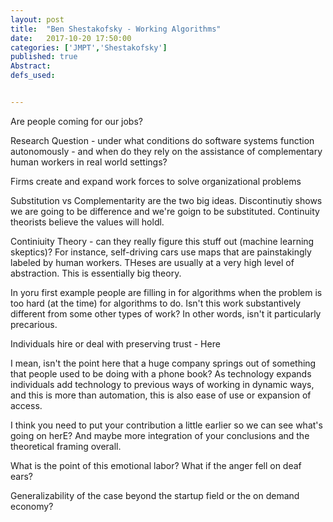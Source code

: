 ```yaml
---
layout: post
title:  "Ben Shestakofsky - Working Algorithms"
date:   2017-10-20 17:50:00
categories: ['JMPT','Shestakofsky']
published: true
Abstract:
defs_used:


---
```

Are people coming for our jobs?

Research Question - under what conditions do software systems function autonomously - and when do they rely on the assistance of complementary human workers in real world settings?

Firms create and expand work forces to solve organizational problems

Substitution vs Complementarity are the two big ideas. Discontinutiy shows we are going to be difference and we're goign to be substituted. Continuity theorists believe the values will holdl.

Continiuity Theory - can they really figure this stuff out (machine learning skeptics)? For instance, self-driving cars use maps that are painstakingly labeled by human workers. THeses are usually at a very high level of abstraction. This is essentially big theory.


In yoru first example people are filling in for algorithms when the problem is too hard (at the time) for algorithms to do. Isn't this work substantively different from some other types of work? In other words, isn't it particularly precarious.

Individuals hire or deal with preserving trust - Here



I mean, isn't the point here that a huge company springs out of something that people used to be doing with a phone book? As technology expands individuals add technology to previous ways of working in dynamic ways, and this is more than automation, this is also ease of use or expansion of access.


I think you need to put your contribution a little earlier so we can see what's going on herE? And maybe more integration of your conclusions and the theoretical framing overall.

What is the point of this emotional labor? What if the anger fell on deaf ears?


Generalizability of the case beyond the startup field or the on demand economy?

